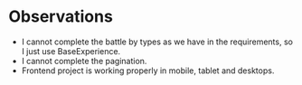 # Observations
- I cannot complete the battle by types as we have in the requirements, so I just use BaseExperience.
- I cannot complete the pagination.
- Frontend project is working properly in mobile, tablet and desktops.
